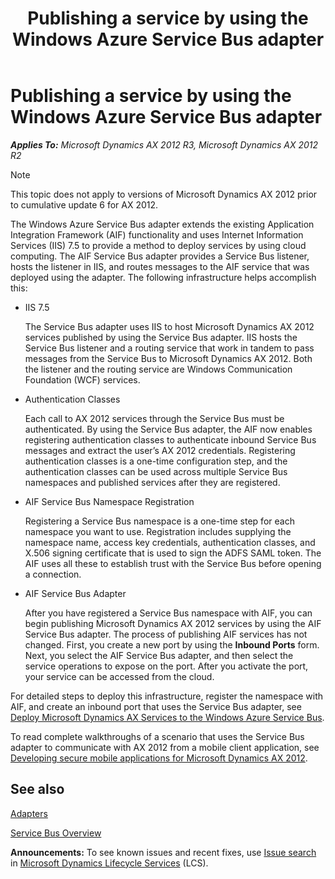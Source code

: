 ﻿---
title: Publishing a service by using the Windows Azure Service Bus adapter
TOCTitle: Publishing a service by using the Windows Azure Service Bus adapter
ms:assetid: 16b6d55c-3d9f-4aaf-b319-982cc75e10f8
ms:mtpsurl: https://technet.microsoft.com/en-us/library/Dn720288(v=AX.60)
ms:contentKeyID: 62221429
ms.date: 04/25/2014
mtps_version: v=AX.60
---

# Publishing a service by using the Windows Azure Service Bus adapter 


_**Applies To:** Microsoft Dynamics AX 2012 R3, Microsoft Dynamics AX 2012 R2_


> [!NOTE]
> <P>This topic does not apply to versions of Microsoft Dynamics AX 2012 prior to cumulative update 6 for AX 2012.</P>



The Windows Azure Service Bus adapter extends the existing Application Integration Framework (AIF) functionality and uses Internet Information Services (IIS) 7.5 to provide a method to deploy services by using cloud computing. The AIF Service Bus adapter provides a Service Bus listener, hosts the listener in IIS, and routes messages to the AIF service that was deployed using the adapter. The following infrastructure helps accomplish this:

  - IIS 7.5
    
    The Service Bus adapter uses IIS to host Microsoft Dynamics AX 2012 services published by using the Service Bus adapter. IIS hosts the Service Bus listener and a routing service that work in tandem to pass messages from the Service Bus to Microsoft Dynamics AX 2012. Both the listener and the routing service are Windows Communication Foundation (WCF) services.

  - Authentication Classes
    
    Each call to AX 2012 services through the Service Bus must be authenticated. By using the Service Bus adapter, the AIF now enables registering authentication classes to authenticate inbound Service Bus messages and extract the user’s AX 2012 credentials. Registering authentication classes is a one-time configuration step, and the authentication classes can be used across multiple Service Bus namespaces and published services after they are registered.

  - AIF Service Bus Namespace Registration
    
    Registering a Service Bus namespace is a one-time step for each namespace you want to use. Registration includes supplying the namespace name, access key credentials, authentication classes, and X.506 signing certificate that is used to sign the ADFS SAML token. The AIF uses all these to establish trust with the Service Bus before opening a connection.

  - AIF Service Bus Adapter
    
    After you have registered a Service Bus namespace with AIF, you can begin publishing Microsoft Dynamics AX 2012 services by using the AIF Service Bus adapter. The process of publishing AIF services has not changed. First, you create a new port by using the **Inbound Ports** form. Next, you select the AIF Service Bus adapter, and then select the service operations to expose on the port. After you activate the port, your service can be accessed from the cloud.

For detailed steps to deploy this infrastructure, register the namespace with AIF, and create an inbound port that uses the Service Bus adapter, see [Deploy Microsoft Dynamics AX Services to the Windows Azure Service Bus](deploy-microsoft-dynamics-ax-services-to-the-windows-azure-service-bus.md).

To read complete walkthroughs of a scenario that uses the Service Bus adapter to communicate with AX 2012 from a mobile client application, see [Developing secure mobile applications for Microsoft Dynamics AX 2012](http://go.microsoft.com/fwlink/?linkid=391769%26clcid=0x409).

## See also

[Adapters](adapters.md)

[Service Bus Overview](http://go.microsoft.com/fwlink/?linkid=302333%26clcid=0x409)

  
**Announcements:** To see known issues and recent fixes, use [Issue search](http://go.microsoft.com/fwlink/?linkid=389258) in [Microsoft Dynamics Lifecycle Services](http://go.microsoft.com/fwlink/?linkid=306505) (LCS).


